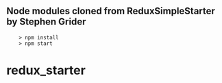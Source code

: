 ## Node modules cloned from ReduxSimpleStarter by Stephen Grider

```
	> npm install
	> npm start
```
# redux_starter
